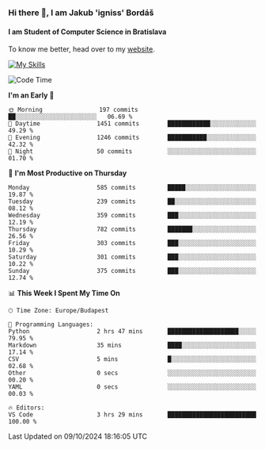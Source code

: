 ### Hi there 👋, I am Jakub 'igniss' Bordáš

#### I am Student of Computer Science in Bratislava
To know me better, head over to my [website](https://bordas.sk).

[![My Skills](https://skillicons.dev/icons?i=js,html,css,figma,svelte,java,kotlin,python,postgresql,typescript,nest,nodejs)](https://bordas.sk)


<!--START_SECTION:waka-->
![Code Time](http://img.shields.io/badge/Code%20Time-1%2C538%20hrs%2040%20mins-blue)

**I'm an Early 🐤** 

```text
🌞 Morning                197 commits         ██░░░░░░░░░░░░░░░░░░░░░░░   06.69 % 
🌆 Daytime                1451 commits        ████████████░░░░░░░░░░░░░   49.29 % 
🌃 Evening                1246 commits        ███████████░░░░░░░░░░░░░░   42.32 % 
🌙 Night                  50 commits          ░░░░░░░░░░░░░░░░░░░░░░░░░   01.70 % 
```
📅 **I'm Most Productive on Thursday** 

```text
Monday                   585 commits         █████░░░░░░░░░░░░░░░░░░░░   19.87 % 
Tuesday                  239 commits         ██░░░░░░░░░░░░░░░░░░░░░░░   08.12 % 
Wednesday                359 commits         ███░░░░░░░░░░░░░░░░░░░░░░   12.19 % 
Thursday                 782 commits         ███████░░░░░░░░░░░░░░░░░░   26.56 % 
Friday                   303 commits         ███░░░░░░░░░░░░░░░░░░░░░░   10.29 % 
Saturday                 301 commits         ███░░░░░░░░░░░░░░░░░░░░░░   10.22 % 
Sunday                   375 commits         ███░░░░░░░░░░░░░░░░░░░░░░   12.74 % 
```


📊 **This Week I Spent My Time On** 

```text
🕑︎ Time Zone: Europe/Budapest

💬 Programming Languages: 
Python                   2 hrs 47 mins       ████████████████████░░░░░   79.95 % 
Markdown                 35 mins             ████░░░░░░░░░░░░░░░░░░░░░   17.14 % 
CSV                      5 mins              █░░░░░░░░░░░░░░░░░░░░░░░░   02.68 % 
Other                    0 secs              ░░░░░░░░░░░░░░░░░░░░░░░░░   00.20 % 
YAML                     0 secs              ░░░░░░░░░░░░░░░░░░░░░░░░░   00.03 % 

🔥 Editors: 
VS Code                  3 hrs 29 mins       █████████████████████████   100.00 % 
```


 Last Updated on 09/10/2024 18:16:05 UTC
<!--END_SECTION:waka-->
